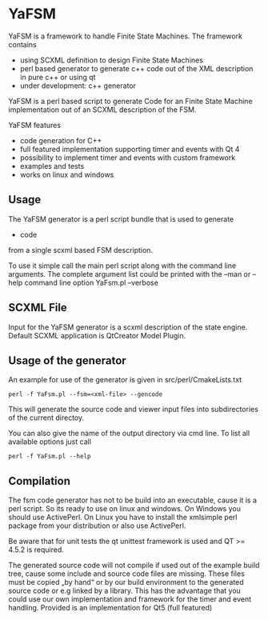 YaFSM
=====

YaFSM is a framework to handle Finite State Machines. The framework contains

* using SCXML definition to design Finite State Machines
* perl based generator to generate c++ code out of the XML description in pure c++ or using qt
* under development: c++ generator


YaFSM is a perl based script to generate Code for an Finite State Machine implementation out of an SCXML description of the FSM.

YaFSM features

* code generation for C++
*   full featured implementation supporting timer and events with Qt 4
*   possibility to implement timer and events with custom framework
*   examples and tests
*   works on linux and windows


Usage
-----

The YaFSM generator is a perl script bundle that is used to generate

* code

from a single scxml based FSM description.

To use it simple call the main perl script along with the command line arguments.
The complete argument list could be printed with the –man or –help command line option
YaFsm.pl –verbose


SCXML File
--------

Input for the YaFSM generator is a scxml description of the state engine. Default SCXML application is QtCreator Model Plugin.


Usage of the generator
----------------------

An example for use of the generator is given in src/perl/CmakeLists.txt

    perl -f YaFsm.pl --fsm=<xml-file> --gencode

This will generate the source code and viewer input files into subdirectories of the current directoy.

You can also give the name of the output directory via cmd line. To list all available options just call

    perl -f YaFsm.pl --help

Compilation
-----------

The fsm code generator has not to be build into an executable, cause it is a perl script. So its ready to use on linux and windows. On Windows you should use ActivePerl. On Linux you have to install the xmlsimple perl package from your distribution or also use ActivePerl.

Be aware that for unit tests the qt unittest framework is used and QT >= 4.5.2 is required.

The generated source code will not compile if used out of the example build tree, cause some include and source code files are missing. These files must be copied „by hand“ or by our build environment to the generated source code or e.g linked by a library. This has the advantage that you could use our own implementation and framework for the timer and event handling. Provided is an implementation for Qt5 (full featured)

